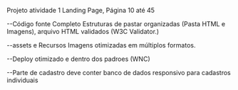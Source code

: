 
Projeto atividade 1
Landing Page, Página 10 até 45

--Código fonte Completo
 Estruturas de pastar organizadas (Pasta HTML e Imagens), arquivo HTML validados (W3C Validator.)

--assets e Recursos
Imagens otimizadas em múltiplos formatos.

--Deploy otimizado e dentro dos padroes (WNC)

--Parte de cadastro deve conter banco de dados responsivo para cadastros individuais
